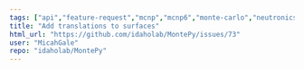 ```yaml
---
tags: ["api","feature-request","mcnp","mcnp6","monte-carlo","neutronics","radiation-transport"]
title: "Add translations to surfaces"
html_url: "https://github.com/idaholab/MontePy/issues/73"
user: "MicahGale"
repo: "idaholab/MontePy"
---
```



